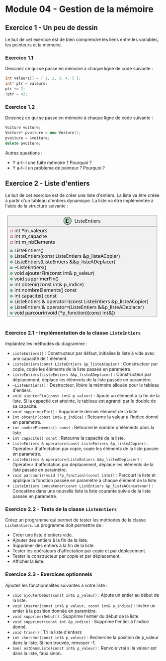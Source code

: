 # Module 04 - Gestion de la mémoire

## Exercice 1 - Un peu de dessin

Le but de cet exercice est de bien comprendre les liens entre les variables, les pointeurs et la mémoire.

### Exercice 1.1

Dessinez ce qui se passe en mémoire à chaque ligne de code suivante :

```cpp
int valeurs[] = { 1, 2, 3, 4, 5 };
int* ptr = valeurs;
ptr += 2;
*ptr = 42;
```

### Exercice 1.2

Dessinez ce qui se passe en mémoire à chaque ligne de code suivante :

```cpp
Voiture voiture;
Voiture* pvoiture = new Voiture();
pvoiture = &voiture;
delete pvoiture;
```

Autres questions :

- Y a-t-il une fuite mémoire ? Pourquoi ?
- Y a-t-il un problème de pointeur ? Pourquoi ?

## Exercice 2 - Liste d'entiers

Le but de cet exercice est de créer une liste d'entiers. La liste va être créée à partir d'un tableau d'entiers dynamique. La liste va être implémentée à l'aide de la structure suivante :

![Liste](../images/Module04_GestionMemoire/diag/listeEntiers/listeEntiers.svg)

### Exercice 2.1 - Implémentation de la classe `ListeEntiers`

Implantez les méthodes du diagramme :

- `ListeEntiers()` : Constructeur par défaut, initialise la liste à vide avec une capacité de 1 élément.
- `ListeEntiers(const ListeEntiers &p_listeACopier)` : Constructeur par copie, copie les éléments de la liste passée en paramètre.
- `ListeEntiers(ListeEntiers &&p_listeADeplacer)` : Constructeur par déplacement, déplace les éléments de la liste passée en paramètre.
- `~ListeEntiers()` : Destructeur, libère la mémoire allouée pour le tableau d'entiers.
- `void ajouterFin(const int& p_valeur)` : Ajoute un élément à la fin de la liste. Si la capactié est atteinte, le tableau est agrandi par le double de sa capacité.
- `void supprimerFin()` : Supprime le dernier élément de la liste.
- `int obtenir(const int& p_indice)` : Retourne la valeur à l'indice donné en paramètre.
- `int nombreElements() const` : Retourne le nombre d'éléments dans la liste.
- `int capacite() const` : Retourne la capacité de la liste.
- `ListeEntiers & operator=(const ListeEntiers &p_listeACopier)` : Opérateur d'affectation par copie, copie les éléments de la liste passée en paramètre.
- `ListeEntiers & operator=(ListeEntiers &&p_listeADeplacer)` : Opérateur d'affectation par déplacement, déplace les éléments de la liste passée en paramètre.
- `void parcourir(void (*p_fonction)(const int&))` : Parcourt la liste et applique la fonction passée en paramètre à chaque élément de la liste.
- `ListeEntiers concatener(const ListEntiers &p_listeAConcatener)` : Concatène dans une nouvelle liste la liste courante suivie de la liste passée en paramètre.

### Exercice 2.2 - Tests de la classe `ListeEntiers`

Créez un programme qui permet de tester les méthodes de la classe `ListeEntiers`. Le programme doit permettre de :

- Créer une liste d'entiers vide.
- Ajouter des entiers à la fin de la liste.
- Supprimer des entiers à la fin de la liste.
- Tester les opérateurs d'affectation par copie et par déplacement.
- Tester le constructeur par copie et par déplacement.
- Afficher la liste.

### Exercice 2.3 - Exercices optionnels

Ajoutez les fonctionnalités suivantes à votre liste :

- `void ajouterDebut(const int& p_valeur)` : Ajoute un entier au début de la liste.
- `void inserer(const int& p_valeur, const int& p_indice)` : Insère un entier à la position donnée en paramètre.
- `void supprimerDebut()` : Supprime l'entier du début de la liste.
- `void supprimer(const int &p_indice)` : Supprime l'entier à l'indice donné.
- `void trier()` : Tri la liste d'entiers
- `int chercher(const int& p_valeur)` : Recherche la position de p_valeur dans la liste. Si non trouvée, renvoyer -1.
- `bool estDansListe(const int& p_valeur)` : Renvoie vrai si la valeur est dans la liste, faux sinon.
